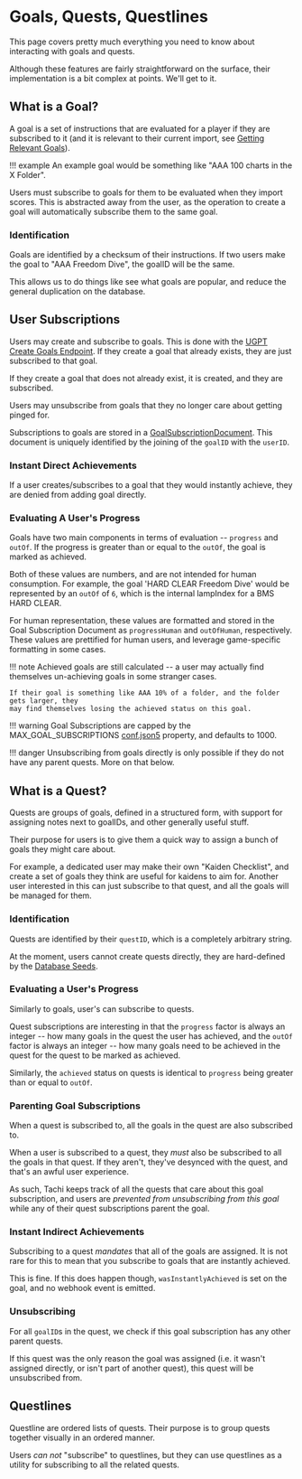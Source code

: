# Goals, Quests, Questlines

This page covers pretty much everything you need to know about interacting with goals
and quests.

Although these features are fairly straightforward on the surface, their implementation is a bit complex at points. We'll get to it.

## What is a Goal?

A goal is a set of instructions that are evaluated for a player if they are subscribed to it (and it is relevant to their current import, see [Getting Relevant Goals](../import/goals.md)).

!!! example
	An example goal would be something like "AAA 100 charts in the X Folder".

Users must subscribe to goals for them to be evaluated when they import scores. This is
abstracted away from the user, as the operation to create a goal will automatically subscribe
them to the same goal.

### Identification

Goals are identified by a checksum of their instructions. If two users make the goal to "AAA Freedom Dive", the goalID will be the same.

This allows us to do things like see what goals are popular, and reduce the general duplication on the database.

## User Subscriptions

Users may create and subscribe to goals. This is done with the [UGPT Create Goals Endpoint](TODO). If they create a goal that already exists, they are just subscribed to that goal.

If they create a goal that does not already exist, it is created, and they are subscribed.

Users may unsubscribe from goals that they no longer care about getting pinged for.

Subscriptions to goals are stored in a [GoalSubscriptionDocument](../../schemas/goal-sub.md).
This document is uniquely identified by the joining of the `goalID` with the `userID`.

### Instant Direct Achievements

If a user creates/subscribes to a goal that they would instantly achieve, they are denied
from adding goal directly.

### Evaluating A User's Progress

Goals have two main components in terms of evaluation -- `progress` and `outOf`. If the progress is greater than or equal to the `outOf`, the goal is marked as achieved.

Both of these values are numbers, and are not intended for human consumption. For example, the goal 'HARD CLEAR Freedom Dive' would be represented by an `outOf` of `6`, which is the internal lampIndex for a BMS HARD CLEAR.

For human representation, these values are formatted and stored in the Goal Subscription Document as `progressHuman` and `outOfHuman`, respectively. These values are prettified for human users, and leverage game-specific formatting in some cases.

!!! note
	Achieved goals are still calculated -- a user may actually find themselves un-achieving goals in some stranger cases.

	If their goal is something like AAA 10% of a folder, and the folder gets larger, they
	may find themselves losing the achieved status on this goal.

!!! warning
	Goal Subscriptions are capped by the MAX_GOAL_SUBSCRIPTIONS [conf.json5](../setup/config.md) property, and defaults to 1000.

!!! danger
	Unsubscribing from goals directly is only possible if they do not have any parent quests.
	More on that below.

## What is a Quest?

Quests are groups of goals, defined in a structured form, with support for assigning
notes next to goalIDs, and other generally useful stuff.

Their purpose for users is to give them a quick way to assign a bunch of goals they might care about.

For example, a dedicated user may make their own "Kaiden Checklist", and create a set of goals
they think are useful for kaidens to aim for. Another user interested in this can just
subscribe to that quest, and all the goals will be managed for them.

### Identification

Quests are identified by their `questID`, which is a completely arbitrary string.

At the moment, users cannot create quests directly, they are hard-defined by the [Database Seeds](../infrastructure/seeds.md).

### Evaluating a User's Progress

Similarly to goals, user's can subscribe to quests.

Quest subscriptions are interesting in that the `progress` factor is always an integer -- how many goals in the quest the user has achieved, and the `outOf` factor is always an integer -- how many goals need to be achieved in the quest for the quest to be marked as achieved.

Similarly, the `achieved` status on quests is identical to `progress` being greater than or equal to `outOf`.

### Parenting Goal Subscriptions

When a quest is subscribed to, all the goals in the quest are also subscribed to.

When a user is subscribed to a quest, they *must* also be subscribed to all the goals in
that quest. If they aren't, they've desynced with the quest, and that's an awful
user experience.

As such, Tachi keeps track of all the quests that care about this goal subscription, and users are *prevented from unsubscribing from this goal* while any of their quest subscriptions parent the goal.

### Instant Indirect Achievements

Subscribing to a quest *mandates* that all of the goals are assigned. It is not rare for this to mean that you subscribe to goals that are instantly achieved.

This is fine. If this does happen though, `wasInstantlyAchieved` is set on the goal, and no
webhook event is emitted.

### Unsubscribing

For all `goalID`s in the quest, we check if this goal subscription has any other parent quests.

If this quest was the only reason the goal was assigned (i.e. it wasn't assigned directly, or isn't part of another quest), this quest will be unsubscribed from.

## Questlines

Questline are ordered lists of quests. Their purpose is to group quests together
visually in an ordered manner.

Users *can not* "subscribe" to questlines, but they can use questlines as a utility for subscribing to all the related quests.
